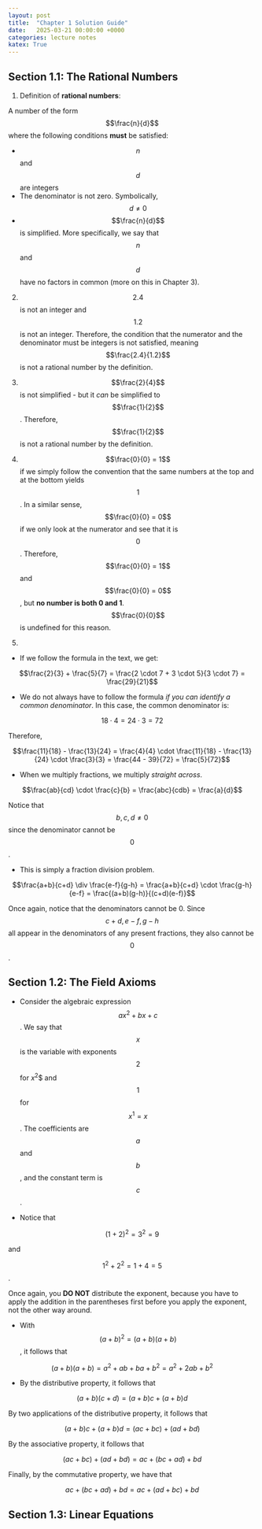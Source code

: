 ```yaml
---
layout: post
title:  "Chapter 1 Solution Guide"
date:   2025-03-21 00:00:00 +0000
categories: lecture notes
katex: True
---
```


## Section 1.1: The Rational Numbers

1. Definition of **rational numbers**:

A number of the form $$\frac{n}{d}$$ where the following conditions **must** be satisfied:
- $$n$$ and $$d$$ are integers
- The denominator is not zero. Symbolically, $$d \not = 0$$
- $$\frac{n}{d}$$ is simplified. More specifically, we say that $$n$$ and $$d$$ have no factors in common (more on this in Chapter 3). 

2. $$2.4$$ is not an integer and $$1.2$$ is not an integer. Therefore, the condition that the numerator and the denominator must be integers is not satisfied, meaning $$\frac{2.4}{1.2}$$ is not a rational number by the definition. 

3. $$\frac{2}{4}$$ is not simplified - but it *can* be simplified to $$\frac{1}{2}$$. Therefore, $$\frac{1}{2}$$ is not a rational number by the definition. 

4. $$\frac{0}{0} = 1$$ if we simply follow the convention that the same numbers at the top and at the bottom yields $$1$$. In a similar sense, $$\frac{0}{0} = 0$$ if we only look at the numerator and see that it is $$0$$. Therefore, $$\frac{0}{0} = 1$$ and $$\frac{0}{0} = 0$$, but **no number is both 0 and 1**. $$\frac{0}{0}$$ is undefined for this reason. 

5.
- If we follow the formula in the text, we get:

$$\frac{2}{3} + \frac{5}{7} = \frac{2 \cdot 7 + 3 \cdot 5}{3 \cdot 7} = \frac{29}{21}$$

- We do not always have to follow the formula *if you can identify a common denominator*. In this case, the common denominator is:

$$18 \cdot 4 = 24 \cdot 3 = 72$$

Therefore,

$$\frac{11}{18} - \frac{13}{24} = \frac{4}{4} \cdot \frac{11}{18} - \frac{13}{24} \cdot \frac{3}{3} = \frac{44 - 39}{72} = \frac{5}{72}$$

- When we multiply fractions, we multiply *straight across*.

$$\frac{ab}{cd} \cdot \frac{c}{b} = \frac{abc}{cdb} = \frac{a}{d}$$

Notice that $$b, c, d \not = 0$$ since the denominator cannot be $$0$$.

- This is simply a fraction division problem.

$$\frac{a+b}{c+d} \div \frac{e-f}{g-h} = \frac{a+b}{c+d} \cdot \frac{g-h}{e-f} = \frac{(a+b)(g-h)}{(c+d)(e-f)}$$

Once again, notice that the denominators cannot be 0. Since $$c+d, e-f, g-h$$ all appear in the denominators of any present fractions, they also cannot be $$0$$. 

## Section 1.2: The Field Axioms

- Consider the algebraic expression $$ax^2 + bx + c$$. We say that $$x$$ is the variable with exponents $$2$$ for $x^2$$ and $$1$$ for $$x^1 = x$$. The coefficients are $$a$$ and $$b$$, and the constant term is $$c$$.

- Notice that

$$(1+2)^2 = 3^2 = 9$$

and

$$1^2 + 2^2 = 1 + 4 = 5$$.

Once again, you **DO NOT** distribute the exponent, because you have to apply the addition in the parentheses first before you apply the exponent, not the other way around. 

- With $$(a+b)^2 = (a+b)(a+b)$$, it follows that

$$(a+b)(a+b) = a^2 + ab + ba + b^2 = a^2 + 2ab + b^2$$

- By the distributive property, it follows that

$$(a+b)(c+d) = (a+b)c + (a+b)d$$

By two applications of the distributive property, it follows that

$$(a+b)c + (a+b)d = (ac + bc) + (ad + bd)$$

By the associative property, it follows that

$$(ac + bc) + (ad + bd) = ac + (bc + ad) + bd$$

Finally, by the commutative property, we have that

$$ac + (bc + ad) + bd = ac + (ad + bc) + bd$$

## Section 1.3: Linear Equations